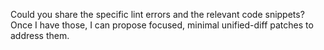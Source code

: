 Could you share the specific lint errors and the relevant code snippets? Once I have those, I can propose focused, minimal unified-diff patches to address them.